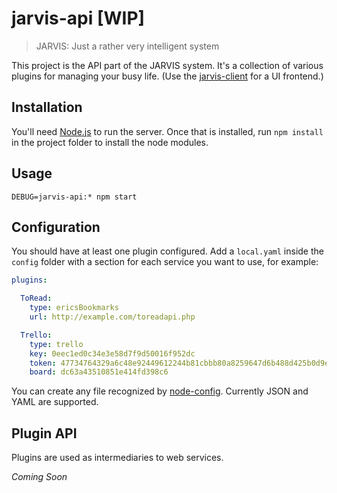 # jarvis-api [WIP]

> JARVIS: Just a rather very intelligent system

This project is the API part of the JARVIS system. It's a collection of various plugins for managing your busy life. (Use the [jarvis-client](https://github.com/eheikes/jarvis-client) for a UI frontend.)

## Installation

You'll need [Node.js](https://nodejs.org/) to run the server. Once that is installed, run `npm install` in the project folder to install the node modules.

## Usage

```shell
DEBUG=jarvis-api:* npm start
```

## Configuration

You should have at least one plugin configured. Add a `local.yaml` inside the `config` folder with a section for each service you want to use, for example:

```yaml
plugins:

  ToRead:
    type: ericsBookmarks
    url: http://example.com/toreadapi.php

  Trello:
    type: trello
    key: 0eec1ed0c34e3e58d7f9d50016f952dc
    token: 47734764329a6c48e92449612244b81cbbb80a8259647d6b488d425b0d9e1799
    board: dc63a43510851e414fd398c6
```

You can create any file recognized by [node-config](http://lorenwest.github.io/node-config/). Currently JSON and YAML are supported.

## Plugin API

Plugins are used as intermediaries to web services.

*Coming Soon*
